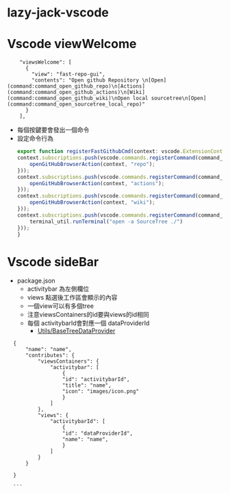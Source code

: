 # lazy-jack-vscode
# Vscode viewWelcome

```
    "viewsWelcome": [
      {
        "view": "fast-repo-gui",
        "contents": "Open github Repository \n[Open](command:command_open_github_repo)\n[Actions](command:command_open_github_actions)\n[Wiki](command:command_open_github_wiki)\nOpen local sourcetree\n[Open](command:command_open_sourcetree_local_repo)"
      }
    ],
```
* 每個按鍵要會發出一個命令
* 設定命令行為
    ``` typescript
    export function registerFastGithubCmd(context: vscode.ExtensionContext) {
    context.subscriptions.push(vscode.commands.registerCommand(command_open_github_repo, async () => {
        openGitHubBrowserAction(context, "repo");
    }));
    context.subscriptions.push(vscode.commands.registerCommand(command_open_github_actions, async () => {
        openGitHubBrowserAction(context, "actions");
    }));
    context.subscriptions.push(vscode.commands.registerCommand(command_open_github_wiki, async () => {
        openGitHubBrowserAction(context, "wiki");
    }));
    context.subscriptions.push(vscode.commands.registerCommand(command_open_sourcetree_local_repo, async () => {
        terminal_util.runTerminal("open -a SourceTree ./")
    }));
    }

    ```

# Vscode sideBar
  * package.json
    * activitybar 為左側欄位
    * views 點選後工作區會顯示的內容
    * 一個view可以有多個tree
    * 注意viewsContainers的id要與views的id相同
    * 每個 activitybarId會對應一個 dataProviderId 
        * [Utils/BaseTreeDataProvider](/packages//lazy_jack_vscode_utils/README.md#sidebar)
  
  ```
    {
        "name": "name",
        "contributes": {
            "viewsContainers": {
                "activitybar": [
                    {
                    "id": "activitybarId",
                    "title": "name",
                    "icon": "images/icon.png"
                    }
                ]
            },
            "views": {
                "activitybarId": [
                    {
                    "id": "dataProviderId",
                    "name": "name",
                    }
                ]
            }
        }  
      
    }

    ```